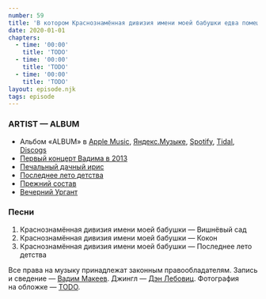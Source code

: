 ```yaml
---
number: 59
title: 'В котором Краснознамённая дивизия имени моей бабушки едва помещается в заголовок'
date: 2020-01-01
chapters:
  - time: '00:00'
    title: 'TODO'
  - time: '00:00'
    title: 'TODO'
  - time: '00:00'
    title: 'TODO'
layout: episode.njk
tags: episode
---
```


### ARTIST — ALBUM

- Альбом «ALBUM» в
  [Apple Music](https://music.apple.com/album/1516432730),
  [Яндекс.Музыке](TODO),
  [Spotify](TODO),
  [Tidal](TODO),
  [Discogs](TODO)
- [Первый концерт Вадима в 2013](https://www.instagram.com/p/gINqpaszvx)
- [Печальный дачный ирис](https://youtu.be/dWoJyZZSVks)
- [Последнее лето детства](https://youtu.be/FGTqvhLmQYU)
- [Прежний состав](https://youtu.be/1vjN_FoKZ1o)
- [Вечерний Ургант](https://youtu.be/1vjN_FoKZ1o)

### Песни

1. Краснознамённая дивизия имени моей бабушки — Вишнёвый сад
2. Краснознамённая дивизия имени моей бабушки — Кокон
3. Краснознамённая дивизия имени моей бабушки — Последнее лето детства

Все права на музыку принадлежат законным правообладателям.
Запись и сведение — [Вадим Макеев](https://twitter.com/pepelsbey).
Джингл — [Дэн Лебовиц](https://www.youtube.com/channel/UC38A5qHrlc_Zgua7vL4b96w).
Фотография на обложке — [TODO](TODO).
